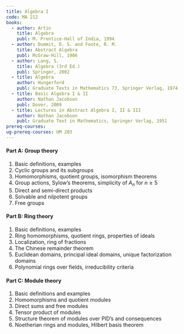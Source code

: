 ```yaml
---
title: Algebra I
code: MA 212
books:
  - author: Artin    
    title: Algebra
    publ: M. Prentice-Hall of India, 1994
  - author: Dummit, D. S. and Foote, R. M.
    title: Abstract Algebra
    publ: McGraw-Hill, 1986      
  - author: Lang, S.
    title: Algebra (3rd Ed.)
    publ: Springer, 2002
  - title: Algebra
    author: Hungerford
    publ: Graduate Texts in Mathematics 73, Springer Verlag, 1974
  - title: Basic Algebra I & II
    author: Nathan Jacobson
    publ: Dover, 2009
  - title: Lectures in Abstract Algebra I, II & III
    author: Nathan Jacobson
    publ: Graduate Text in Mathematics, Springer Verlag, 1951 
prereq-courses:
ug-prereq-courses: UM 203
---
```


#### Part A: Group theory

1. Basic definitions, examples
2. Cyclic groups and its subgroups
3. Homomorphisms, quotient groups, isomorphism theorems
4. Group actions, Sylow’s theorems, simplicity of $A_n$ for $n\geq 5$
5. Direct and semi-direct products
6. Solvable and nilpotent groups
7. Free groups

#### Part B: Ring theory

1. Basic definitions, examples
2. Ring homomorphisms, quotient rings, properties of ideals
3. Localization, ring of fractions
4. The Chinese remainder theorem
5. Euclidean domains, principal ideal domains, unique factorization domains
6. Polynomial rings over fields, irreducibility criteria

#### Part C: Module theory

1. Basic definitions and examples
2. Homomorphisms and quotient modules
3. Direct sums and free modules
4. Tensor product of modules
5. Structure theorem of modules over PID’s and consequences
6. Noetherian rings and modules, Hilbert basis theorem
